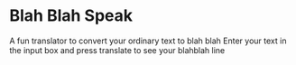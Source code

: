 # Blah Blah Speak
A fun translator to convert your ordinary text to blah blah
Enter your text in the input box and press translate to see your blahblah line

